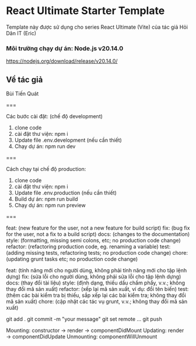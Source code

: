 # React Ultimate Starter Template
Template này được sử dụng cho series React Ultimate (Vite) của tác giả Hỏi Dân IT (Eric)

### Môi trường chạy dự án: Node.js v20.14.0
https://nodejs.org/download/release/v20.14.0/

## Về tác giả
Bùi Tiến Quát

===

Các bước cài đặt: (chế độ development)
1. clone code
2. cài đặt thư viện: npm i
3. Update file .env.development (nếu cần thiết)
4. Chạy dự án: npm run dev

===

Cách chạy tại chế độ production:
1. clone code
2. cài đặt thư viện: npm i
3. Update file .env.production (nếu cần thiết)
4. Build dự án: npm run build
5. Chạy dự án: npm run preview


===

feat: (new feature for the user, not a new feature for build script)
fix: (bug fix for the user, not a fix to a build script)
docs: (changes to the documentation)
style: (formatting, missing semi colons, etc; no production code change)
refactor: (refactoring production code, eg. renaming a variable)
test: (adding missing tests, refactoring tests; no production code change)
chore: (updating grunt tasks etc; no production code change)

feat: (tính năng mới cho người dùng, không phải tính năng mới cho tập lệnh dựng)
fix: (sửa lỗi cho người dùng, không phải sửa lỗi cho tập lệnh dựng)
docs: (thay đổi tài liệu)
style: (định dạng, thiếu dấu chấm phẩy, v.v.; không thay đổi mã sản xuất)
refactor: (xếp lại mã sản xuất, ví dụ: đổi tên biến)
test: (thêm các bài kiểm tra bị thiếu, sắp xếp lại các bài kiểm tra; không thay đổi mã sản xuất)
chore: (cập nhật các tác vụ grunt, v.v.; không thay đổi mã sản xuất)

git add .
git commit -m "your message"
git set remote …
git push


Mounting: constructor → render → componentDidMount
Updating: render → componentDidUpdate
Unmounting: componentWillUnmount

